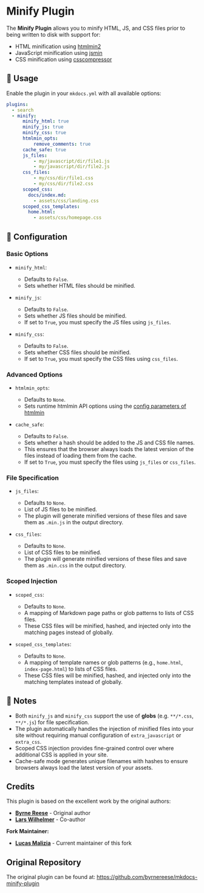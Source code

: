 # Minify Plugin

The **Minify Plugin** allows you to minify HTML, JS, and CSS files prior to being written to disk with support for:

- HTML minification using [htmlmin2](https://github.com/wilhelmer/htmlmin)
- JavaScript minification using [jsmin](https://github.com/tikitu/jsmin/)
- CSS minification using [csscompressor](https://github.com/sprymix/csscompressor)

## 🔹 Usage

Enable the plugin in your `mkdocs.yml` with all available options:

```yaml
plugins:
  - search
  - minify:
      minify_html: true
      minify_js: true
      minify_css: true
      htmlmin_opts:
          remove_comments: true
      cache_safe: true
      js_files:
          - my/javascript/dir/file1.js
          - my/javascript/dir/file2.js
      css_files:
          - my/css/dir/file1.css
          - my/css/dir/file2.css
      scoped_css:
        docs/index.md:
          - assets/css/landing.css
      scoped_css_templates:
        home.html:
          - assets/css/homepage.css
```

## 🔹 Configuration

### Basic Options

- `minify_html`:
  - Defaults to `False`.
  - Sets whether HTML files should be minified.

- `minify_js`:
  - Defaults to `False`.
  - Sets whether JS files should be minified.
  - If set to `True`, you must specify the JS files using `js_files`.

- `minify_css`:
  - Defaults to `False`.
  - Sets whether CSS files should be minified.
  - If set to `True`, you must specify the CSS files using `css_files`.

### Advanced Options

- `htmlmin_opts`:
  - Defaults to `None`.
  - Sets runtime htmlmin API options using the [config parameters of htmlmin](https://htmlmin.readthedocs.io/en/latest/reference.html#main-functions)

- `cache_safe`:
  - Defaults to `False`.
  - Sets whether a hash should be added to the JS and CSS file names.
  - This ensures that the browser always loads the latest version of the files instead of loading them from the cache.
  - If set to `True`, you must specify the files using `js_files` or `css_files`.

### File Specification

- `js_files`:
  - Defaults to `None`.
  - List of JS files to be minified.
  - The plugin will generate minified versions of these files and save them as `.min.js` in the output directory.

- `css_files`:
  - Defaults to `None`.
  - List of CSS files to be minified.
  - The plugin will generate minified versions of these files and save them as `.min.css` in the output directory.

### Scoped Injection

- `scoped_css`:
  - Defaults to `None`.
  - A mapping of Markdown page paths or glob patterns to lists of CSS files.
  - These CSS files will be minified, hashed, and injected only into the matching pages instead of globally.

- `scoped_css_templates`:
  - Defaults to `None`.
  - A mapping of template names or glob patterns (e.g., `home.html`, `index-page.html`) to lists of CSS files.
  - These CSS files will be minified, hashed, and injected only into the matching templates instead of globally.

## 🔹 Notes

- Both `minify_js` and `minify_css` support the use of **globs** (e.g. `**/*.css`, `**/*.js`) for file specification.
- The plugin automatically handles the injection of minified files into your site without requiring manual configuration of `extra_javascript` or `extra_css`.
- Scoped CSS injection provides fine-grained control over where additional CSS is applied in your site.
- Cache-safe mode generates unique filenames with hashes to ensure browsers always load the latest version of your assets.

## Credits

This plugin is based on the excellent work by the original authors:

- **[Byrne Reese](https://github.com/byrnereese)** - Original author
- **[Lars Wilhelmer](https://github.com/wilhelmer)** - Co-author

**Fork Maintainer:**
- **[Lucas Malizia](https://github.com/0xlukem)** - Current maintainer of this fork

## Original Repository

The original plugin can be found at: https://github.com/byrnereese/mkdocs-minify-plugin